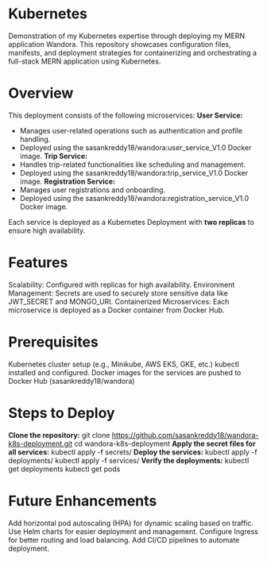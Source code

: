 # Kubernetes
Demonstration of my Kubernetes expertise through deploying my MERN application Wandora. This repository showcases configuration files, manifests, and deployment strategies for containerizing and orchestrating a full-stack MERN application using Kubernetes.

# Overview
This deployment consists of the following microservices:
**User Service:**
- Manages user-related operations such as authentication and profile handling.
- Deployed using the sasankreddy18/wandora:user_service_V1.0 Docker image.
**Trip Service:**
- Handles trip-related functionalities like scheduling and management.
- Deployed using the sasankreddy18/wandora:trip_service_V1.0 Docker image.
**Registration Service:**
- Manages user registrations and onboarding.
- Deployed using the sasankreddy18/wandora:registration_service_V1.0 Docker image.

Each service is deployed as a Kubernetes Deployment with **two replicas** to ensure high availability.

# Features
Scalability: Configured with replicas for high availability.
Environment Management: Secrets are used to securely store sensitive data like JWT_SECRET and MONGO_URI.
Containerized Microservices: Each microservice is deployed as a Docker container from Docker Hub.

# Prerequisites
Kubernetes cluster setup (e.g., Minikube, AWS EKS, GKE, etc.)
kubectl installed and configured.
Docker images for the services are pushed to Docker Hub (sasankreddy18/wandora)

# Steps to Deploy
**Clone the repository:**
git clone https://github.com/sasankreddy18/wandora-k8s-deployment.git
cd wandora-k8s-deployment
**Apply the secret files for all services:**
kubectl apply -f secrets/
**Deploy the services:**
kubectl apply -f deployments/
kubectl apply -f services/
**Verify the deployments:**
kubectl get deployments
kubectl get pods

# Future Enhancements
Add horizontal pod autoscaling (HPA) for dynamic scaling based on traffic.
Use Helm charts for easier deployment and management.
Configure Ingress for better routing and load balancing.
Add CI/CD pipelines to automate deployment.

